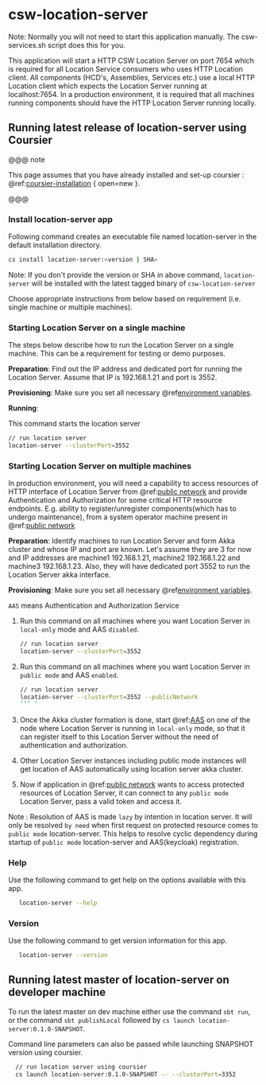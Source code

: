 # csw-location-server

Note: Normally you will not need to start this application manually. The csw-services.sh script does this for you. 

This application will start a HTTP CSW Location Server on port 7654 which is required for all Location Service consumers who uses HTTP Location client. 
All components (HCD's, Assemblies, Services etc.) use a local HTTP Location client which expects the Location Server running at localhost:7654. 
In a production environment, it is required that all machines running components should have the HTTP Location Server running locally.

## Running latest release of location-server using Coursier
@@@ note

This page assumes that you have already installed and set-up coursier : @ref:[coursier-installation](csinstallation.md) { open=new }.

@@@


### Install location-server app

Following command creates an executable file named location-server in the default installation directory.

```bash
cs install location-server:<version | SHA>
```

Note: If you don't provide the version or SHA in above command, `location-server` will be installed with the latest tagged binary of `csw-location-server`
     

Choose appropriate instructions from below based on requirement (i.e. single machine or multiple machines).
 
### Starting Location Server on a single machine
The steps below describe how to run the Location Server on a single machine. This can be a requirement for testing or demo purposes.

**Preparation**:
Find out the IP address and dedicated port for running the Location Server. Assume that IP is 192.168.1.21 and port is 3552.

**Provisioning**:
Make sure you set all necessary @ref[environment variables](../deployment/env-vars.md). 

**Running**: 

This command starts the location server
```bash
// run location server
location-server --clusterPort=3552
```

### Starting Location Server on multiple machines
In production environment, you will need a capability to access resources of HTTP interface of Location Server
from @ref:[public network](../deployment/network-topology.md) and provide Authentication and Authorization for some
critical HTTP resource endpoints. E.g. ability to register/unregister components(which has to undergo maintenance), 
from a system operator machine present in @ref:[public network](../deployment/network-topology.md)

**Preparation**:
Identify machines to run Location Server and form Akka cluster and whose IP and port are known. Let's assume they are 3
for now and IP addresses are machine1 192.168.1.21, machine2 192.168.1.22 and machine3 192.168.1.23. Also, they
will have dedicated port 3552 to run the Location Server akka interface. 

**Provisioning**:
Make sure you set all necessary @ref[environment variables](../deployment/env-vars.md).

`AAS` means Authentication and Authorization Service

1.  Run this command on all machines where you want Location Server in `local-only`
mode and AAS `disabled`.
   
    ```bash
    // run location server
    location-server --clusterPort=3552 
    ```

1.  Run this command on all machines where you want Location Server in `public mode`
and AAS `enabled`.

    ```bash
    // run location server
    location-server --clusterPort=3552 --publicNetwork
    ``` `

3.  Once the Akka cluster formation is done, start @ref:[AAS](../services/aas.md) 
on one of the node where Location Server is running in `local-only` mode, so that it can register itself to this
Location Server without the need of authentication and authorization. 

4.  Other Location Server instances including public mode instances will get location of AAS automatically using
 location server akka cluster.

5.  Now if application in @ref:[public network](../deployment/network-topology.md) wants to access protected resources
of Location Server, it can connect to any `public mode` Location Server, pass a valid token and access it.

Note : Resolution of AAS is made `lazy` by intention in location server. It will only be resolved `by need` when
first request on protected resource comes to `public mode` location-server. This helps to resolve
cyclic dependency during startup of `public mode` location-server and AAS(keycloak) registration.

### Help
Use the following command to get help on the options available with this app.

```bash
   location-server --help
```

### Version
Use the following command to get version information for this app.
  
```bash
   location-server --version
```

## Running latest master of location-server on developer machine

To run the latest master on dev machine  either use the command `sbt run`, or the command `sbt publishLocal` followed by `cs launch location-server:0.1.0-SNAPSHOT`.

Command line parameters can also be passed while launching SNAPSHOT version using coursier.
```bash
  // run location server using coursier
  cs launch location-server:0.1.0-SNAPSHOT -- --clusterPort=3352
```
 
